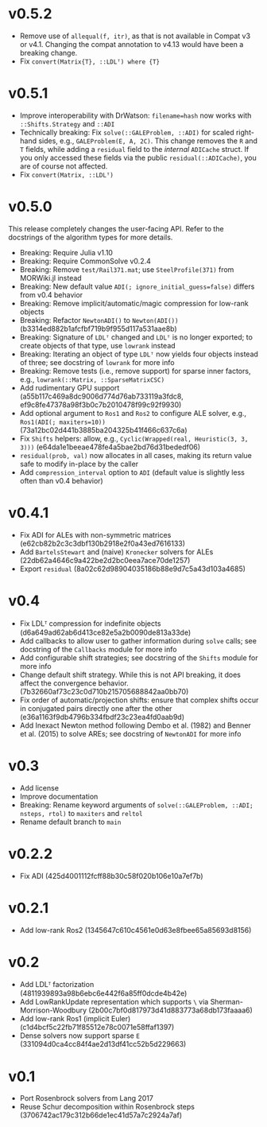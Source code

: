 # v0.5.2

* Remove use of `allequal(f, itr)`, as that is not available in Compat v3 or v4.1.
  Changing the compat annotation to v4.13 would have been a breaking change.
* Fix `convert(Matrix{T}, ::LDLᵀ) where {T}`

# v0.5.1

* Improve interoperability with DrWatson: `filename=hash` now works with `::Shifts.Strategy` and `::ADI`
* Technically breaking: Fix `solve(::GALEProblem, ::ADI)` for scaled right-hand sides, e.g., `GALEProblem(E, A, 2C)`.
  This change removes the `R` and `T` fields, while adding a `residual` field to the *internal* `ADICache` struct.
  If you only accessed these fields via the public `residual(::ADICache)`, you are of course not affected.
* Fix `convert(Matrix, ::LDLᵀ)`

# v0.5.0

This release completely changes the user-facing API.
Refer to the docstrings of the algorithm types for more details.

* Breaking: Require Julia v1.10
* Breaking: Require CommonSolve v0.2.4
* Breaking: Remove `test/Rail371.mat`; use `SteelProfile(371)` from MORWiki.jl instead
* Breaking: New default value `ADI(; ignore_initial_guess=false)` differs from v0.4 behavior
* Breaking: Remove implicit/automatic/magic compression for low-rank objects
* Breaking: Refactor `NewtonADI()` to `Newton(ADI())` (b3314ed882b1afcfbf719b9f955d117a531aae8b)
* Breaking: Signature of `LDLᵀ` changed and `LDLᵀ` is no longer exported;
  to create objects of that type, use `lowrank` instead
* Breaking: Iterating an object of type `LDLᵀ` now yields four objects instead of three;
  see docstring of `lowrank` for more info
* Breaking: Remove tests (i.e., remove support) for sparse inner factors, e.g., `lowrank(::Matrix, ::SparseMatrixCSC)`
* Add rudimentary GPU support (a55b117c469a8dc9006d774d76ab733119a3fdc8, ef9c8fe47378a98f3b0c7b2010478f99c92f9930)
* Add optional argument to `Ros1` and `Ros2` to configure ALE solver, e.g., `Ros1(ADI(; maxiters=10))` (73a12bc02d441b3885ba204325b41f466c637c6a)
* Fix `Shifts` helpers: allow, e.g., `Cyclic(Wrapped(real, Heuristic(3, 3, 3)))` (e64da1e1beeae478fe4a5bae2bd76d31bededf06)
* `residual(prob, val)` now allocates in all cases, making its return value safe to modify in-place by the caller
* Add `compression_interval` option to `ADI` (default value is slightly less often than v0.4 behavior)

# v0.4.1

* Fix ADI for ALEs with non-symmetric matrices (e62cb82b2c3c3dbf130b2918e2f0a43ed7616133)
* Add `BartelsStewart` and (naive) `Kronecker` solvers for ALEs (22db62a4646c9a422be2d2bc0eea7ace70de1257)
* Export `residual` (8a02c62d98904035186b88e9d7c5a43d103a4685)

# v0.4

* Fix LDLᵀ compression for indefinite objects (d6a649ad62ab6d413ce82e5a2b0090de813a33de)
* Add callbacks to allow user to gather information during `solve` calls;
  see docstring of the `Callbacks` module for more info
* Add configurable shift strategies;
  see docstring of the `Shifts` module for more info
* Change default shift strategy.
  While this is not API breaking, it does affect the convergence behavior.
  (7b32660af73c23c0d710b215705688842aa0bb70)
* Fix order of automatic/projection shifts: ensure that complex shifts occur in
  conjugated pairs directly one after the other (e36a1163f9db4796b334fbdf23c23ea4fd0aab9d)
* Add Inexact Newton method following Dembo et al. (1982) and Benner et al. (2015) to solve AREs;
  see docstring of `NewtonADI` for more info

# v0.3

* Add license
* Improve documentation
* Breaking: Rename keyword arguments of `solve(::GALEProblem, ::ADI; nsteps, rtol)` to `maxiters` and `reltol`
* Rename default branch to `main`

# v0.2.2

* Fix ADI (425d4001112fcff88b30c58f020b106e10a7ef7b)

# v0.2.1

* Add low-rank Ros2 (1345647c610c4561e0d63e8fbee65a85693d8156)

# v0.2

* Add LDLᵀ factorization (4811939893a98b6ebc6e442f6a85ff0dcde4b42e)
* Add LowRankUpdate representation which supports `\` via Sherman-Morrison-Woodbury (2b00c7bf0d817973d41d883773a68db173faaaa6)
* Add low-rank Ros1 (implicit Euler) (c1d4bcf5c22fb71f85512e78c0071e58ffaf1397)
* Dense solvers now support sparse `E` (331094d0ca4cc84f4ae2d13df41cc52b5d229663)

# v0.1

* Port Rosenbrock solvers from Lang 2017
* Reuse Schur decomposition within Rosenbrock steps (3706742ac179c312b66de1ec41d57a7c2924a7af)
